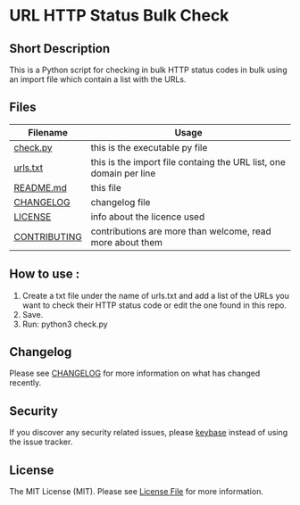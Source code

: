 # URL HTTP Status Bulk Check
## Short Description

This is a Python script for checking in bulk HTTP status codes in bulk using an import file which contain a list with the URLs.

## Files

| Filename | Usage |
|--|--|
|[check.py](check.py)|this is the executable py file|
|[urls.txt](urls.txt)|this is the import file containg the URL list, one domain per line|
|[README.md](README.md)|this file|
|[CHANGELOG](CHANGELOG.md)|changelog file|
|[LICENSE](LICENSE)|info about the licence used|
|[CONTRIBUTING](CONTRIBUTING.md)|contributions are more than welcome, read more about them|

## How to use :

1. Create a txt file under the name of urls.txt and add a list of the URLs you want to check their HTTP status code or edit the one found in this repo.
2. Save.
3. Run: python3 check.py

## Changelog

Please see [CHANGELOG](CHANGELOG.md) for more information on what has changed recently.

## Security

If you discover any security related issues, please [keybase](https://keybase.io/didgit) instead of using the issue tracker.

## License

The MIT License (MIT). Please see [License File](LICENSE) for more information.
